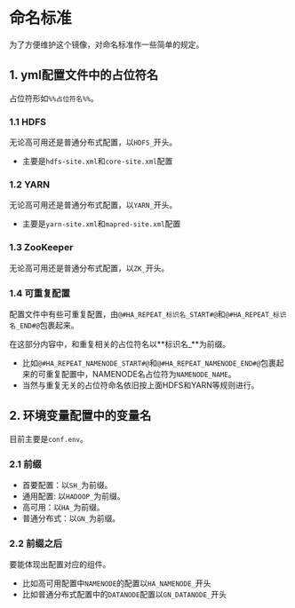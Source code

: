 # 命名标准

为了方便维护这个镜像，对命名标准作一些简单的规定。  

## 1. yml配置文件中的占位符名

占位符形如`%%占位符名%%`。

### 1.1 HDFS

无论高可用还是普通分布式配置，以`HDFS_`开头。

* 主要是`hdfs-site.xml`和`core-site.xml`配置

### 1.2 YARN

无论高可用还是普通分布式配置，以`YARN_`开头。

* 主要是`yarn-site.xml`和`mapred-site.xml`配置

### 1.3 ZooKeeper

无论高可用还是普通分布式配置，以`ZK_`开头。

### 1.4 可重复配置

配置文件中有些可重复配置，由`@#HA_REPEAT_标识名_START#@`和`@#HA_REPEAT_标识名_END#@`包裹起来。  

在这部分内容中，和重复相关的占位符名以**标识名_**为前缀。

* 比如`@#HA_REPEAT_NAMENODE_START#@`和`@#HA_REPEAT_NAMENODE_END#@`包裹起来的可重复配置中，NAMENODE名占位符为`NAMENODE_NAME`。
* 当然与重复无关的占位符命名依旧按上面HDFS和YARN等规则进行。

## 2. 环境变量配置中的变量名

目前主要是`conf.env`。  

### 2.1 前缀

* 首要配置：以`SH_`为前缀。
* 通用配置: 以`HADOOP_`为前缀。
* 高可用：以`HA_`为前缀。  
* 普通分布式：以`GN_`为前缀。

### 2.2 前缀之后

要能体现出配置对应的组件。  

* 比如高可用配置中`NAMENODE`的配置以`HA_NAMENODE_`开头
* 比如普通分布式配置中的`DATANODE`配置以`GN_DATANODE_`开头